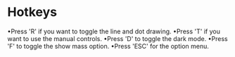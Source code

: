 # Hotkeys
•Press 'R' if you want to toggle the line and dot drawing.
•Press 'T' if you want to use the manual controls.
•Press 'D' to toggle the dark mode.
•Press 'F' to toggle the show mass option.
•Press 'ESC' for the option menu.
